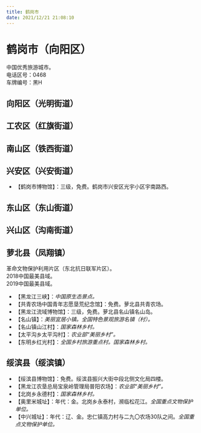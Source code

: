 ```yaml
---
title: 鹤岗市  
date: 2021/12/21 21:08:10  
---
```

  
# 鹤岗市（向阳区）  
中国优秀旅游城市。  
电话区号：0468  
车牌编号：黑H  

## 向阳区（光明街道）  

## 工农区（红旗街道）  

## 南山区（铁西街道）  

## 兴安区（兴安街道）  
* 【鹤岗市博物馆】：三级，免费。鹤岗市兴安区光宇小区宇南路西。  

## 东山区（东山街道）  

## 兴山区（沟南街道）  

## 萝北县（凤翔镇）  
革命文物保护利用片区（东北抗日联军片区）。  
2018中国最美县域。  
2019中国最美县域。  
* 【黑龙江三峡】：*中国原生态景点。*  
* 【共青农场中国青年志愿垦荒纪念馆】：免费。萝北县共青农场。  
* 【黑龙江流域博物馆】：三级，免费。萝北县名山镇名山岛。  
* 【名山镇】：*美丽宜居小镇。全国特色景观旅游名镇（村）。*  
* 【名山镇山江村】：*国家森林乡村。*  
* 【太平沟乡太平沟村】：*农业部“美丽乡村”。*  
* 【东明乡红光村】：*全国乡村旅游重点村。国家森林乡村。*  

## 绥滨县（绥滨镇）  
* 【绥滨县博物馆】：免费。绥滨县振兴大街中段北侧文化局四楼。  
* 【黑龙江农垦总局宝泉岭管理局普阳农场】：*农业部“美丽乡村”。*  
* 【北岗乡永德村】：*国家森林乡村。*  
* 【奥里米城址】：年代：金。北岗乡永泰村，濒临松花江。*全国重点文物保护单位。*  
* 【中兴城址】：年代：辽、金。忠仁镇高力村与二九〇农场30队之间。*全国重点文物保护单位。*  